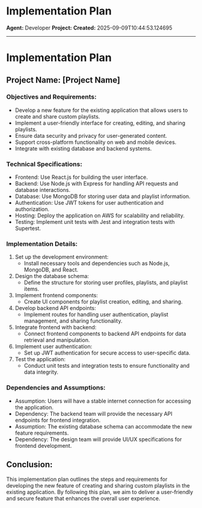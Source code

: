 # Implementation Plan

**Agent:** Developer
**Project:** 
**Created:** 2025-09-09T10:44:53.124695

---

# Implementation Plan

## Project Name: [Project Name]

### Objectives and Requirements:
- Develop a new feature for the existing application that allows users to create and share custom playlists.
- Implement a user-friendly interface for creating, editing, and sharing playlists.
- Ensure data security and privacy for user-generated content.
- Support cross-platform functionality on web and mobile devices.
- Integrate with existing database and backend systems.

### Technical Specifications:
- Frontend: Use React.js for building the user interface.
- Backend: Use Node.js with Express for handling API requests and database interactions.
- Database: Use MongoDB for storing user data and playlist information.
- Authentication: Use JWT tokens for user authentication and authorization.
- Hosting: Deploy the application on AWS for scalability and reliability.
- Testing: Implement unit tests with Jest and integration tests with Supertest.

### Implementation Details:
1. Set up the development environment:
   - Install necessary tools and dependencies such as Node.js, MongoDB, and React.
2. Design the database schema:
   - Define the structure for storing user profiles, playlists, and playlist items.
3. Implement frontend components:
   - Create UI components for playlist creation, editing, and sharing.
4. Develop backend API endpoints:
   - Implement routes for handling user authentication, playlist management, and sharing functionality.
5. Integrate frontend with backend:
   - Connect frontend components to backend API endpoints for data retrieval and manipulation.
6. Implement user authentication:
   - Set up JWT authentication for secure access to user-specific data.
7. Test the application:
   - Conduct unit tests and integration tests to ensure functionality and data integrity.

### Dependencies and Assumptions:
- Assumption: Users will have a stable internet connection for accessing the application.
- Dependency: The backend team will provide the necessary API endpoints for frontend integration.
- Assumption: The existing database schema can accommodate the new feature requirements.
- Dependency: The design team will provide UI/UX specifications for frontend development.

## Conclusion:
This implementation plan outlines the steps and requirements for developing the new feature of creating and sharing custom playlists in the existing application. By following this plan, we aim to deliver a user-friendly and secure feature that enhances the overall user experience.